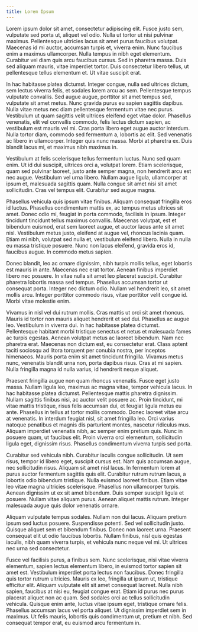 ```yaml
---
title: Lorem Ipsum
---
```


Lorem ipsum dolor sit amet, consectetur adipiscing elit. Fusce justo sem, vulputate sed porta ut, aliquet vel odio. Nulla ut tortor ut nisi pulvinar maximus. Pellentesque ultricies lacus sit amet purus faucibus volutpat. Maecenas id mi auctor, accumsan turpis et, viverra enim. Nunc faucibus enim a maximus ullamcorper. Nulla tempus in nibh eget elementum. Curabitur vel diam quis arcu faucibus cursus. Sed in pharetra massa. Duis sed aliquam mauris, vitae imperdiet tortor. Duis consectetur libero tellus, ut pellentesque tellus elementum et. Ut vitae suscipit erat.

In hac habitasse platea dictumst. Integer congue, nulla sed ultrices dictum, sem lectus viverra felis, et sodales lorem arcu ac sem. Pellentesque tempus vulputate convallis. Sed augue augue, porttitor sit amet tempus sed, vulputate sit amet metus. Nunc gravida purus eu sapien sagittis dapibus. Nulla vitae metus nec diam pellentesque fermentum vitae nec purus. Vestibulum ut quam sagittis velit ultrices eleifend eget vitae dolor. Phasellus venenatis, elit vel convallis commodo, felis lectus dictum sapien, ac vestibulum est mauris vel mi. Cras porta libero eget augue auctor interdum. Nulla tortor diam, commodo sed fermentum a, lobortis ac elit. Sed venenatis ac libero in ullamcorper. Integer quis nunc massa. Morbi at pharetra ex. Duis blandit lacus mi, et maximus nibh maximus in.

Vestibulum at felis scelerisque tellus fermentum luctus. Nunc sed quam enim. Ut id dui suscipit, ultrices orci a, volutpat lorem. Etiam scelerisque, quam sed pulvinar laoreet, justo ante semper magna, non hendrerit arcu est nec augue. Vestibulum vel urna libero. Nullam augue ligula, ullamcorper at ipsum et, malesuada sagittis quam. Nulla congue sit amet nisi sit amet sollicitudin. Cras vel tempus elit. Curabitur sed augue magna.

Phasellus vehicula quis ipsum vitae finibus. Aliquam consequat fringilla eros id luctus. Phasellus condimentum mattis ex, ac tempus metus ultrices sit amet. Donec odio mi, feugiat in porta commodo, facilisis in ipsum. Integer tincidunt tincidunt tellus maximus convallis. Maecenas volutpat, est et bibendum euismod, erat sem laoreet augue, et auctor lacus ante sit amet nisl. Vestibulum metus justo, eleifend at augue vel, rhoncus lacinia quam. Etiam mi nibh, volutpat sed nulla et, vestibulum eleifend libero. Nulla in nulla eu massa tristique posuere. Nunc non lacus eleifend, gravida eros id, faucibus augue. In commodo metus sapien.

Donec blandit, leo ac ornare dignissim, nibh turpis mollis tellus, eget lobortis est mauris in ante. Maecenas nec erat tortor. Aenean finibus imperdiet libero nec posuere. In vitae nulla sit amet leo placerat suscipit. Curabitur pharetra lobortis massa sed tempus. Phasellus accumsan tortor ut consequat porta. Integer nec dictum odio. Nullam vel hendrerit leo, sit amet mollis arcu. Integer porttitor commodo risus, vitae porttitor velit congue id. Morbi vitae molestie enim.

Vivamus in nisl vel dui rutrum mollis. Cras mattis ut orci sit amet rhoncus. Mauris id tortor non mauris aliquet hendrerit et sed dui. Phasellus ac augue leo. Vestibulum in viverra dui. In hac habitasse platea dictumst. Pellentesque habitant morbi tristique senectus et netus et malesuada fames ac turpis egestas. Aenean volutpat metus ac laoreet bibendum. Nam nec pharetra erat. Maecenas non dictum est, eu consectetur erat. Class aptent taciti sociosqu ad litora torquent per conubia nostra, per inceptos himenaeos. Mauris porta enim sit amet tincidunt fringilla. Vivamus metus nunc, venenatis blandit urna non, porta dapibus risus. Cras at mi sapien. Nulla fringilla magna id nulla varius, id hendrerit neque aliquet.

Praesent fringilla augue non quam rhoncus venenatis. Fusce eget justo massa. Nullam ligula leo, maximus ac magna vitae, tempor vehicula lacus. In hac habitasse platea dictumst. Pellentesque mattis pharetra dignissim. Nullam sagittis finibus nisi, ac auctor velit posuere ac. Proin tincidunt, mi vitae mattis tristique, risus felis accumsan dui, et feugiat ligula metus eu ante. Phasellus in tellus at tortor mollis commodo. Donec laoreet vitae arcu at venenatis. In interdum feugiat nisl, sit amet fringilla leo. Orci varius natoque penatibus et magnis dis parturient montes, nascetur ridiculus mus. Aliquam imperdiet venenatis nibh, ac semper enim pretium quis. Nunc in posuere quam, ut faucibus elit. Proin viverra orci elementum, sollicitudin ligula eget, dignissim risus. Phasellus condimentum viverra turpis sed porta.

Curabitur sed vehicula nibh. Curabitur iaculis congue sollicitudin. Ut sem risus, tempor id libero eget, suscipit cursus est. Nam quis accumsan augue, nec sollicitudin risus. Aliquam sit amet nisl lacus. In fermentum lorem at purus auctor fermentum sagittis quis elit. Curabitur rutrum rutrum lacus, a lobortis odio bibendum tristique. Nulla euismod laoreet finibus. Etiam vitae leo vitae magna ultricies scelerisque. Phasellus non ullamcorper turpis. Aenean dignissim ut ex sit amet bibendum. Duis semper suscipit ligula et posuere. Nullam vitae aliquam purus. Aenean aliquet mattis rutrum. Integer malesuada augue quis dolor venenatis ornare.

Aliquam vulputate tempus sodales. Nullam non dui lacus. Aliquam pretium ipsum sed luctus posuere. Suspendisse potenti. Sed vel sollicitudin justo. Quisque aliquet sem et bibendum finibus. Donec non laoreet urna. Praesent consequat elit ut odio faucibus lobortis. Nullam finibus, nisl quis egestas iaculis, nibh quam viverra turpis, et vehicula nunc neque vel mi. Ut ultrices nec urna sed consectetur.

Fusce vel facilisis purus, a finibus sem. Nunc scelerisque, nisi vitae viverra elementum, sapien lectus elementum libero, in euismod tortor sapien sit amet est. Vestibulum imperdiet porta lectus non faucibus. Donec fringilla quis tortor rutrum ultricies. Mauris ex leo, fringilla ut ipsum ut, tristique efficitur elit. Aliquam vulputate elit sit amet consequat laoreet. Nulla nibh sapien, faucibus at nisi eu, feugiat congue erat. Etiam id purus nec purus placerat aliquet non ac quam. Sed sodales orci ac tellus sollicitudin vehicula. Quisque enim ante, luctus vitae ipsum eget, tristique ornare felis. Phasellus accumsan lacus vel porta aliquet. Ut dignissim imperdiet sem in maximus. Ut felis mauris, lobortis quis condimentum ut, pretium et nibh. Sed consequat tempor erat, eu euismod arcu fermentum in.
